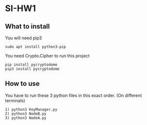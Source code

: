 # SI-HW1

## What to install

You will need pip3
```
sudo apt install python3-pip
```

You need Crypto.Cipher to run this project

```
pip install pycryptodome
pip3 install pycryptodome
```

## How to use
You have to run these 3 python files in this exact order. (On different terminals)
```
1) python3 KeyManager.py
2) python3 NodeB.py
3) python3 NodeA.py
```
